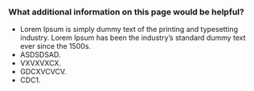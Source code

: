 ### What additional information on this page would be helpful?
* Lorem Ipsum is simply dummy text of the printing and typesetting industry. Lorem Ipsum has been the industry’s standard dummy text ever since the 1500s.
* ASDSDSAD.
* VXVXVXCX.
* GDCXVCVCV.
* CDC1.
